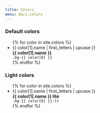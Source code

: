 ```yaml
---
title: Colors
menu: docs.colors
---
```


<div class="row">
	<div class="col-sm-6 col-md-6">
		<div class="card">
			<div class="card-header">
				<h3 class="card-title">
					Default colors
				</h3>
			</div>
			<div class="card-body">
				<ul class="list-unstyled">
					{% for color in site.colors %}
					<li class="d-flex align-items-center mb-3">
						<div class="stamp bg-{{ color[0] }} text-white mr-3">{{ color[1].name | first_letters | upcase }}</div>
						<div>
							<strong>{{ color[1].name }}</strong><br />
							<code>.bg-{{ color[0] }}</code>
						</div>
					</li>
					{% endfor %}
				</ul>
			</div>
		</div>
	</div>
	<div class="col-sm-6 col-md-6">
		<div class="card">
			<div class="card-header">
				<h3 class="card-title">
					Light colors
				</h3>
			</div>
			<div class="card-body">
				<ul class="list-unstyled">
					{% for color in site.colors %}
					<li class="d-flex align-items-center mb-3">
						<div class="stamp bg-{{ color[0] }}-lt mr-3">{{ color[1].name | first_letters | upcase }}</div>
						<div>
							<strong>{{ color[1].name }} lite</strong><br />
							<code class="bg-{{ color[0] }}-lt">.bg-{{ color[0] }}-lt</code>
						</div>
					</li>
					{% endfor %}
				</ul>
			</div>
		</div>
	</div>
</div>